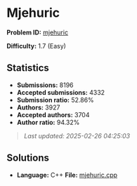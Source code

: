 # Mjehuric

**Problem ID:** [mjehuric](https://open.kattis.com/problems/mjehuric)

**Difficulty:** 1.7 (Easy)

## Statistics

- **Submissions:** 8196
- **Accepted submissions:** 4332
- **Submission ratio:** 52.86%
- **Authors:** 3927
- **Accepted authors:** 3704
- **Author ratio:** 94.32%

> *Last updated: 2025-02-26 04:25:03*

## Solutions

- **Language:** C++
  **File:** [mjehuric.cpp](./mjehuric.cpp)

